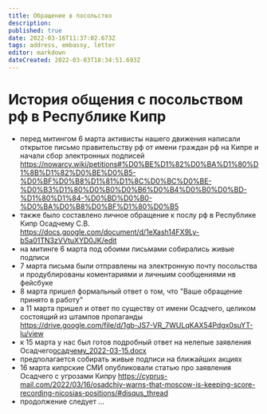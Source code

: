 ```yaml
---
title: Обращение в посольство
description: 
published: true
date: 2022-03-16T11:37:02.673Z
tags: address, embassy, letter
editor: markdown
dateCreated: 2022-03-03T18:34:51.693Z
---
```


# История общения с посольством рф в Республике Кипр

* перед митингом 6 марта активисты нашего движения написали открытое письмо правительству рф от имени граждан рф на Кипре и начали сбор электронных подписей https://nowarcy.wiki/petitions#%D0%BE%D1%82%D0%BA%D1%80%D1%8B%D1%82%D0%BE%D0%B5-%D0%BF%D0%B8%D1%81%D1%8C%D0%BC%D0%BE-%D0%B3%D1%80%D0%B0%D0%B6%D0%B4%D0%B0%D0%BD-%D1%80%D1%84-%D0%BD%D0%B0-%D0%BA%D0%B8%D0%BF%D1%80%D0%B5
* также было составлено личное обращение к послу рф в Республике Кипр Осадчему С.В. https://docs.google.com/document/d/1eXash14FX9Ly-bSa01TN3zVVtuXYD0JK/edit
* на митинге 6 марта под обоими письмами собирались живые подписи
* 7 марта письма были отправлены на электронную почту посольства и продублированы коментариями и личныим сообщениями нв фейсбуке
* 8 марта пришел формальный ответ о том, что "Ваше обращение принято в работу"
* а 11 марта пришел и ответ по существу от имени Осадчего, целиком состоящий из штампов пропаганды https://drive.google.com/file/d/1gb-JS7-VR_7WULqKAX54Pdgx0suYT-lu/view
* к 15 марта у нас был готов подробный ответ на нелепые заявления Осадчего[осадчему_2022-03-15.docx](/осадчему_2022-03-15.docx)
* предполагается собирать живые подписи на ближайших акциях
* 16 марта кипрские СМИ опубликовали статью про заявления Осадчего с угрозами Кипру https://cyprus-mail.com/2022/03/16/osadchiy-warns-that-moscow-is-keeping-score-recording-nicosias-positions/#disqus_thread
* продолжение следует ...